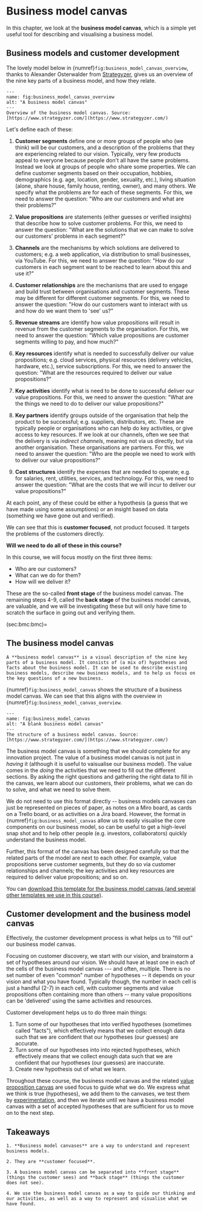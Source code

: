 # Business model canvas

In this chapter, we look at the **business model canvas**, which is a simple yet useful tool for describing and visualising a business model.

## Business models and customer development


The lovely model below in {numref}`fig:business_model_canvas_overview`, thanks to Alexander Osterwalder from [Strategyzer](https://www.strategyzer.com/), gives us an overview of the nine key parts of a business model, and how they relate.

```{figure} ./figs/business_model_canvas_overview.jpg
---
name: fig:business_model_canvas_overview
alt: "A business model canvas"
---
Overview of the business model canvas. Source: [https://www.strategyzer.com/](https://www.strategyzer.com/)
```

Let's define each of these:

1. **Customer segments** define one or more groups of people who (we think) will be our customers, and a description of the problems that they are experiencing related to our vision. Typically, very few products appeal to everyone because people don't all have the same problems. Instead we look at groups of people who share some properties. We can define customer segments based on their occupation, hobbies, demographics (e.g. age, location, gender, sexuality, etc.), living situation (alone, share house, family house, renting, owner), and many others. We specify what the problems are for each of these segments. For this, we need to answer the question: "Who are our customers and what are their problems?"

2. **Value propositions** are statements (either guesses or verified insights) that describe how to solve customer problems. For this, we need to answer the question: "What are the solutions that we can make to solve our customers' problems in each segment?"

3. **Channels** are the mechanisms by which solutions are delivered to customers; e.g. a web application, via distribution to small businesses, via YouTube. For this, we need to answer the question: "How do our customers in each segment want to be reached to learn about this and use it?"

4. **Customer relationships** are the mechanisms that are used to engage and build trust between organisations and customer segments. These may be different for different customer segments. For this, we need to answer the question: "How do our customers want to interact with us and how do we want them to 'see' us?"

5. **Revenue streams** are identify how value propositions will result in revenue from the customer segments to the organisation. For this, we need to answer the question: "Which value propositions are customer segments willing to pay, and how much?"

6. **Key resources** identify what is needed to successfully deliver our value propositions; e.g. cloud services, physical resources (delivery vehicles, hardware, etc.), service subscriptions. For this, we need to answer the question: "What are the resources required to deliver our value propositions?"

7. **Key activities** identify what is need to be done to successful deliver our value propositions. For this, we need to answer the question:  "What are the things we need to do to deliver our value propositions?"

8. **Key partners** identify groups outside of the organisation that help the product to be successful; e.g. suppliers, distributors, etc. These are typically people or organisations who can help do key activities, or give access to key resources. If we look at our channels, often we see that the delivery is via *indirect channels*, meaning not via us directly, but via another organisation. These organisations are partners. For this, we need to answer the question: "Who are the people we need to work with to deliver our value propositions?"

9. **Cost structures** identify the expenses that are needed to operate; e.g. for salaries, rent, utilities, services, and technology. For this, we need to answer the question:  "What are the costs that we will incur to deliver our value propositions?"


At each point, any of these could be either a hypothesis (a guess that we have made using some assumptions) or an insight based on data (something we have gone out and verified).

We can see that this is **customer focused**, not product focused. It targets the problems of the customers directly.

**Will we need to do all of these in this course?**

In this course, we will focus mostly on the first three items: 
* Who are our customers? 
* What can we do for them? 
* How will we deliver it?
 
These are the so-called **front stage** of the business model canvas. The remaining steps 4-9, called the **back stage** of the business model canvas, are valuable, and we will be investigating these but will only have time to scratch the surface in going out and verifying them.


(sec:bmc:bmc)=
## The business model canvas

```{admonition} Definition --- Business model canvas (BMC)
A **business model canvas** is a visual description of the nine key parts of a business model. It consists of (a mix of) hypotheses and facts about the business model. It can be used to describe existing business models, describe new business models, and to help us focus on the key questions of a new business.
```


{numref}`fig:business_model_canvas` shows the structure of a business model canvas. We can see that this aligns with the  overview in {numref}`fig:business_model_canvas_overview`.

```{figure} ./figs/business_model_canvas.png
---
name: fig:business_model_canvas
alt: "A blank business model canvas"
---
The structure of a business model canvas. Source: [https://www.strategyzer.com/](https://www.strategyzer.com/)
```

The business model canvas is something that we should complete for any innovation project. The value of a business model canvas is not just in *having* it (although it is useful to vaisualise our business model). The value comes in the *doing* the activities that we need to fill out the different sections. By asking the right questions and gathering the right data to fill in the canvas, we learn about our customers, their problems, what we can do to solve, and what we need to solve them.

We do not need to use this format directly -- business models canvases can just be represented on pieces of paper, as notes on a Miro board, as cards on a Trello board, or as activities on a Jira board. However, the format in {numref}`fig:business_model_canvas` allow us to easily visualise the core components on our business model, so can be useful to get a high-level snap shot and to help other people (e.g. investors, collaborators) quickly understand the business model. 

Further, this format of the canvas has been designed carefully so that the related parts of the model are next to each other. For example, value propositions serve customer segments, but they do so via customer relationships and channels; the key activities and key resources are required to deliver value propositions; and so on.

You can [download this template for the business model canvas (and several other templates we use in this course)](../assets/business_model_and_testing_templates.pptx).

## Customer development and the business model canvas

Effectively, the customer development process is what helps us to "fill out" our business model canvas.

Focusing on customer discovery, we start with our vision, and brainstorm a set of hypotheses around our vision. We should have at least one in each of the cells of the business model canvas --- and often, multiple. There is no set number of even "common" number of hypotheses -- it depends on your vision and what you have found. Typically though, the number in each cell is just a handful (2-7) in each cell, with customer segments and value propositions often containing more than others -- many value propositions can be 'delivered' using the same activities and resources.

Customer development helps us to do three main things:

1. Turn some of our hypotheses that into verified hypotheses (sometimes called "facts"), which effectively means that we collect enough data such that we are confident that our hypotheses (our guesses) are accurate.
2. Turn some of our hypotheses into into rejected hypotheses, which effectively means that we collect enough data such that we are confident that our hypotheses (our guesses) are inaccurate.
3. Create new hypothesis out of what we learn.

Throughout these course, the business model canvas and the related [value proposition canvas](sec:value_proposition_canvas) are used  focus to guide what we do. We express what we think is true (hypotheses), we add them to the canvases, we test them by [experimentation](sec:experimentation), and then we iterate until we have a business model canvas with a set of accepted hypotheses that are sufficient for us to move on to the next step.

## Takeaways

```{admonition} Takeaways
1. **Business model canvases** are a way to understand and represent business models.

2. They are **customer focused**.

3. A business model canvas can be separated into **front stage** (things the customer sees) and **back stage** (things the customer does not see).

4. We use the business model canvas as a way to guide our thinking and our activities, as well as a way to represent and visualise what we have found.
```    
